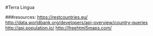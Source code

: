 #Terra Lingua

###resources:
 https://restcountries.eu/
 http://data.worldbank.org/developers/api-overview/country-queries
 http://api.population.io/
 http://freehtml5maps.com/
